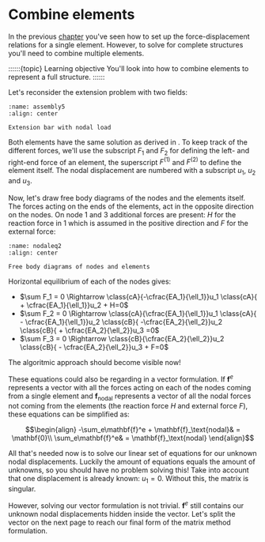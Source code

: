 # Combine elements

In the previous [chapter](./single_element.md) you've seen how to set up the force-displacement relations for a single element. However, to solve for complete structures you'll need to combine multiple elements.

::::::{topic} Learning objective
You'll look into how to combine elements to represent a full structure.
::::::

Let's reconsider the extension problem with two fields:

```{figure} assembly5.svg
:name: assembly5
:align: center

Extension bar with nodal load
```

Both elements have the same solution as derived in [](./single_element.md). To keep track of the different forces, we'll use the subscript $F_1$ and $F_2$ for defining the left- and right-end force of an element, the superscript $F^{(1)}$ and $F^{(2)}$ to define the element itself. The nodal displacement are numbered with a subscript $u_1$, $u_2$ and $u_3$.

Now, let's draw free body diagrams of the nodes and the elements itself. The forces acting on the ends of the elements, act in the opposite direction on the nodes. On node $1$ and $3$ additional forces are present: $H$ for the reaction force in $1$ which is assumed in the positive direction and $F$ for the external force:

```{figure} nodaleq2.svg
:name: nodaleq2
:align: center

Free body diagrams of nodes and elements
```

Horizontal equilibrium of each of the nodes gives:

- $\sum F_1 = 0 \Rightarrow \class{cA}{-\cfrac{EA_1}{\ell_1}}u_1 \class{cA}{ + \cfrac{EA_1}{\ell_1}}u_2 + H=0$
- $\sum F_2 = 0 \Rightarrow \class{cA}{\cfrac{EA_1}{\ell_1}}u_1 \class{cA}{ - \cfrac{EA_1}{\ell_1}}u_2 \class{cB}{ -\cfrac{EA_2}{\ell_2}}u_2 \class{cB}{ + \cfrac{EA_2}{\ell_2}}u_3 =0$
- $\sum F_3 = 0 \Rightarrow \class{cB}{\cfrac{EA_2}{\ell_2}}u_2 \class{cB}{ - \cfrac{EA_2}{\ell_2}}u_3 + F=0$ 

The algoritmic approach should become visible now!

These equations could also be regarding in a vector formulation. If $\mathbf{f}^e$ represents a vector with all the forces acting on each of the nodes coming from a single element and $\mathbf{f}_\text{nodal}$ represents a vector of all the nodal forces not coming from the elements (the reaction force $H$ and external force $F$), these equations can be simplified as:

$$\begin{align} -\sum_e\mathbf{f}^e + \mathbf{f}_\text{nodal}& = \mathbf{0}\\
\sum_e\mathbf{f}^e& = \mathbf{f}_\text{nodal} \end{align}$$

All that's needed now is to solve our linear set of equations for our unknown nodal displacements. Luckily the amount of equations equals the amount of unknowns, so you should have no problem solving this! Take into account that one displacement is already known: $u_1 = 0$. Without this, the matrix is singular.

However, solving our vector formulation is not trivial. $\mathbf{f}^e$ still contains our unknown nodal displacements hidden inside the vector. Let's split the vector on the next page to reach our final form of the matrix method formulation.
